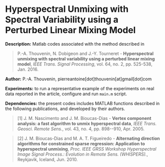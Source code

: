 # Hyperspectral Unmixing with Spectral Variability using a Perturbed Linear Mixing Model

**Description:** Matlab codes associated with the method described in 

>P.-A. Thouvenin, N. Dobigeon and J.-Y. Tourneret - <strong>Hyperspectral unmixing with spectral variability using a perturbed linear mixing model</strong>, <em>IEEE Trans. Signal Processing</em>, vol. 64, no. 2, pp. 525-538, Jan. 2016.

**Author:** P.-A. Thouvenin, pierreantoine[dot]thouvenin[at]gmail[dot]com

**Experiments:** to run a representative example of the experiments on real data reported in the article, configure and run `main.m` script.

**Dependencies:** the present codes includes MATLAB functions described in the following publications, and developed by their authors.

> [1] J. M. Nascimento and J. M. Bioucas-Dias - <strong>Vertex component analysis: a fast algorithm to unmix hyperspectral data</strong>, <em>IEEE Trans. Geosci. Remote Sens.</em>, vol. 43, no. 4, pp. 898--910, Apr. 2005.

> [2] J. M. Bioucas-Dias and M. A. T. Figueiredo - <strong>Alternating direction algorithms for constrained sparse regression: Application to hyperspectral unmixing</strong>, <em>Proc. IEEE GRSS Workshop Hyperspectral Image Signal Process.: Evolution in Remote Sens. (WHISPERS).</em>, Reykjavik, Iceland, Jun. 2010.
